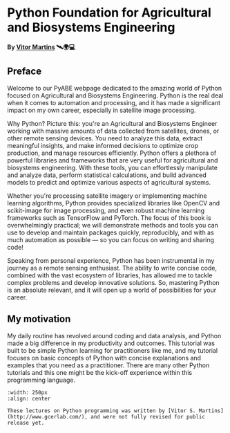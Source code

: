 # <span style="color:black;">**Python Foundation for Agricultural and Biosystems Engineering**</span>

**By [Vitor Martins](https://www.gcerlab.com/) 🛰️🌍💻**

## <span style="color:black;">Preface</span>

Welcome to our PyABE webpage dedicated to the amazing world of Python focused on Agricultural and Biosystems Engineering. Python is the real deal when it comes to automation and processing, and it has made a significant impact on my own career, especially in satellite image processing.

Why Python? Picture this: you're an Agricultural and Biosystems Engineer working with massive amounts of data collected from satellites, drones, or other remote sensing devices. You need to analyze this data, extract meaningful insights, and make informed decisions to optimize crop production, and manage resources efficiently. Python offers a plethora of powerful libraries and frameworks that are very useful for agricultural and biosystems engineering. With these tools, you can effortlessly manipulate and analyze data, perform statistical calculations, and build advanced models to predict and optimize various aspects of agricultural systems.

Whether you're processing satellite imagery or implementing machine learning algorithms, Python provides specialized libraries like OpenCV and scikit-image for image processing, and even robust machine learning frameworks such as TensorFlow and PyTorch. The focus of this book is overwhelmingly practical; we will demonstrate methods and tools you can use to develop and maintain packages quickly, reproducibly, and with as much automation as possible — so you can focus on writing and sharing code!

Speaking from personal experience, Python has been instrumental in my journey as a remote sensing enthusiast. The ability to write concise code, combined with the vast ecosystem of libraries, has allowed me to tackle complex problems and develop innovative solutions. So, mastering Python is an absolute relevant, and it will open up a world of possibilities for your career.

## <span style="color:black;">My motivation</span>

My daily routine has revolved around coding and data analysis, and Python made a big difference in my productivity and outcomes. This tutorial was built to be simple Python learning for practitioners like me, and my tutorial focuses on basic concepts of Python with concise explanations and examples that you need as a practitioner. There are many other Python tutorials and this one might be the kick-off experience within this programming language.

```{image} /pyabe_logo.png
:width: 250px
:align: center
```

```{note}
These lectures on Python programming was written by [Vitor S. Martins](http://www.gcerlab.com/), and were not fully revised for public release yet.
```